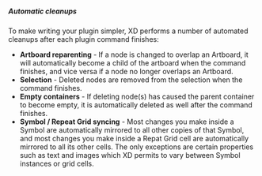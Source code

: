 ##### Automatic cleanups

To make writing your plugin simpler, XD performs a number of automated cleanups after each plugin command finishes:

* **Artboard reparenting** - If a node is changed to overlap an Artboard, it will automatically become a child of the artboard when the command finishes,
  and vice versa if a node no longer overlaps an Artboard.
* **Selection** - Deleted nodes are removed from the selection when the command finishes.
* **Empty containers** - If deleting node(s) has caused the parent container to become empty, it is automatically deleted as well after the command finishes.
* **Symbol / Repeat Grid syncing** - Most changes you make inside a Symbol are automatically mirrored to all other copies of that Symbol, and most changes you
  make inside a Repat Grid cell are automatically mirrored to all its other cells. The only exceptions are certain properties such as text and images which XD
  permits to vary between Symbol instances or grid cells.